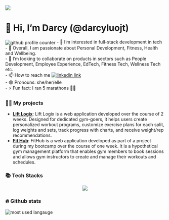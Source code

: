 <img src="https://i.giphy.com/media/v1.Y2lkPTc5MGI3NjExaHk0d2lyMDYzMzNqNHYyOXE3Nm1ybnA4MHJvZTYzdno4eWQ4ZzRmbyZlcD12MV9pbnRlcm5hbF9naWZfYnlfaWQmY3Q9Zw/sGIxhunddTUOHlHXgu/giphy.gif" >
<h1>👋 Hi, I’m Darcy (@darcyluojt) </h1>
<img align="center" src="https://komarev.com/ghpvc/?username=darcyluojt&style=flat-square&color=orange" alt="github profile counter">
- 👀 I’m interested in full-stack development in tech<br>
- 🌱 Overall, I am passionate about Personal Development, Fitness, Health and Wellbeing. <br>
- 💞️ I’m looking to collaborate on products in sectors such as People Development, Employee Experience, EdTech, Fitness Tech, Wellness Tech etc.<br>
- 📫 How to reach me <a href="https://www.linkedin.com/in/darcyluo/"><img src="https://img.shields.io/badge/LinkedIn-blue?logo=linkedin&logoColor=white&style=for-the-badge" alt="linkedin link"></a><br>
- 😄 Pronouns: she/her/elle <br>
- ⚡ Fun fact: I ran 5 marathons 🏃‍♀️ <br>

### 👩‍💻 My projects
- <a href="https://github.com/darcyluojt/rails-lift-logix.git"><strong>Lift Logix</strong></a>: Lift Logix is a web application developed over the course of 2 weeks. Designed for dedicated gym-goers, it helps users create personalized workout programs, customize exercise plans for each split, log weights and sets, track progress with charts, and receive weight/rep recommendations.
- <a href="https://github.com/darcyluojt/rails-fit-hub.git"><strong>Fit Hub</strong></a>: FitHub is a web application developed as part of a project during my bootcamp over the course of one week. It is a hypothetical gym management platform that enables gym members to book sessions and allows gym instructors to create and manage their workouts and schedules.

### 📚 Tech Stacks

  <p align="center">
  <a href="https://skillicons.dev">
    <img src="https://skillicons.dev/icons?i=ruby,rails,js,postgres,html,css,scss,bootstrap,github,heroku" />
  </a>
</p>

### 🔥 Github stats
<img align='center' src="https://github-readme-stats.vercel.app/api/top-langs/?username=darcyluojt&layout=compact" alt="most used langauge">
